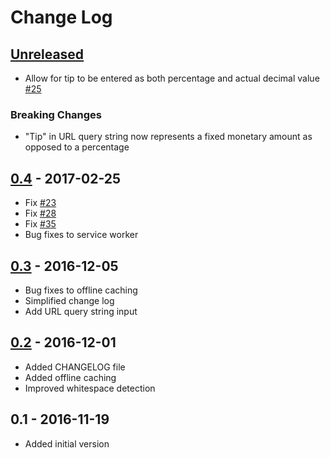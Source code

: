 # Change Log

## [Unreleased]
- Allow for tip to be entered as both percentage and actual decimal value [#25]
### Breaking Changes
- "Tip" in URL query string now represents a fixed monetary amount as opposed to a percentage

## [0.4] - 2017-02-25
- Fix [#23]
- Fix [#28]
- Fix [#35]
- Bug fixes to service worker

## [0.3] - 2016-12-05
- Bug fixes to offline caching
- Simplified change log
- Add URL query string input

## [0.2] - 2016-12-01
- Added CHANGELOG file
- Added offline caching
- Improved whitespace detection

## 0.1 - 2016-11-19
- Added initial version

[Unreleased]: https://github.com/GustavoFernandes/order-splitter/compare/v0.4...HEAD
[0.4]: https://github.com/GustavoFernandes/order-splitter/compare/v0.3...v0.4
[0.3]: https://github.com/GustavoFernandes/order-splitter/compare/v0.2...v0.3
[0.2]: https://github.com/GustavoFernandes/order-splitter/compare/v0.1...v0.2
[#23]: https://github.com/GustavoFernandes/order-splitter/issues/23
[#25]: https://github.com/GustavoFernandes/order-splitter/issues/25
[#28]: https://github.com/GustavoFernandes/order-splitter/issues/28
[#35]: https://github.com/GustavoFernandes/order-splitter/issues/35
